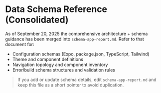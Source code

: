 # Data Schema Reference (Consolidated)

As of September 20, 2025 the comprehensive architecture + schema guidance has been merged into `schema-app-report.md`. Refer to that document for:
- Configuration schemas (Expo, package.json, TypeScript, Tailwind)
- Theme and component definitions
- Navigation topology and component inventory
- Error/build schema structures and validation rules

> If you add or update schema details, edit `schema-app-report.md` and keep this file as a short pointer to avoid duplication.
